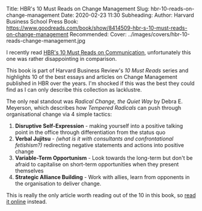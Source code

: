Title: HBR's 10 Must Reads on Change Management
Slug: hbr-10-reads-on-change-management
Date: 2020-02-23 11:30
Subheading: 
Author: Harvard Business School Press
Book: https://www.goodreads.com/book/show/8414509-hbr-s-10-must-reads-on-change-management
Recommended: 
Cover: ../images/covers/hbr-10-reads-change-management.jpg

I recently read [HBR's 10 Must Reads on Communication](https://www.jacquescorbytuech.com/reading/hbr-10-reads-on-communication.html), unfortunately this one was rather disappointing in comparison.

This book is part of Harvard Business Review's *10 Must Reads* series and highlights 10 of the best essays and articles on Change Management published in HBR over the years. I'm shocked if this was the best they could find as I can only describe this collection as lacklustre.

The only real standout was *Radical Change, the Quiet Way* by Debra E. Meyerson, which describes how *Tempered Radicals* can push through organisational change via 4 simple tactics:

1. **Disruptive Self-Expression** - making yourself into a positive talking point in the office through differentiation from the status quo
2. **Verbal Jujitsu** - *(what is it with consultants and confrontational fetishism?)* redirecting negative statements and actions into positive change
3. **Variable-Term Opportunism** - Look towards the long-term but don't be afraid to capitalise on short-term opportunities when they present themselves
4. **Strategic Alliance Building** - Work with allies, learn from opponents in the organisation to deliver change.

This is really the only article worth reading out of the 10 in this book, so [read it online](https://hbr.org/2001/10/radical-change-the-quiet-way) instead.
